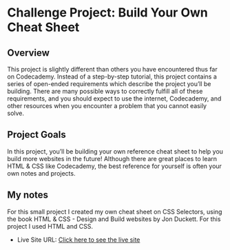 # Challenge Project: Build Your Own Cheat Sheet

## Overview
This project is slightly different than others you have encountered thus far on Codecademy. Instead of a step-by-step tutorial, this project contains a series of open-ended requirements which describe the project you’ll be building. There are many possible ways to correctly fulfill all of these requirements, and you should expect to use the internet, Codecademy, and other resources when you encounter a problem that you cannot easily solve.

## Project Goals
In this project, you’ll be building your own reference cheat sheet to help you build more websites in the future! Although there are great places to learn HTML & CSS like Codecademy, the best reference for yourself is often your own notes and projects.

## My notes

For this small project I created my own cheat sheet on CSS Selectors, using the book HTML & CSS - Design and Build websites by Jon Duckett.
For this project I used HTML and CSS.

- Live Site URL: [Click here to see the live site](https://clemi05.github.io/html-css-cheatsheet/)
